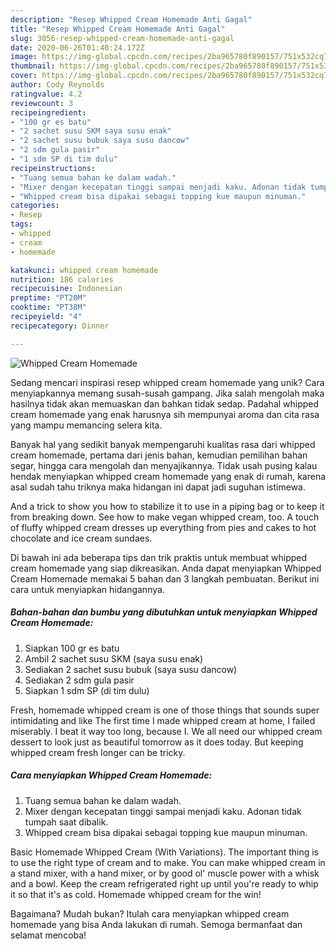 ```yaml
---
description: "Resep Whipped Cream Homemade Anti Gagal"
title: "Resep Whipped Cream Homemade Anti Gagal"
slug: 3056-resep-whipped-cream-homemade-anti-gagal
date: 2020-06-26T01:40:24.172Z
image: https://img-global.cpcdn.com/recipes/2ba965780f890157/751x532cq70/whipped-cream-homemade-foto-resep-utama.jpg
thumbnail: https://img-global.cpcdn.com/recipes/2ba965780f890157/751x532cq70/whipped-cream-homemade-foto-resep-utama.jpg
cover: https://img-global.cpcdn.com/recipes/2ba965780f890157/751x532cq70/whipped-cream-homemade-foto-resep-utama.jpg
author: Cody Reynolds
ratingvalue: 4.2
reviewcount: 3
recipeingredient:
- "100 gr es batu"
- "2 sachet susu SKM saya susu enak"
- "2 sachet susu bubuk saya susu dancow"
- "2 sdm gula pasir"
- "1 sdm SP di tim dulu"
recipeinstructions:
- "Tuang semua bahan ke dalam wadah."
- "Mixer dengan kecepatan tinggi sampai menjadi kaku. Adonan tidak tumpah saat dibalik."
- "Whipped cream bisa dipakai sebagai topping kue maupun minuman."
categories:
- Resep
tags:
- whipped
- cream
- homemade

katakunci: whipped cream homemade 
nutrition: 186 calories
recipecuisine: Indonesian
preptime: "PT20M"
cooktime: "PT38M"
recipeyield: "4"
recipecategory: Dinner

---
```



![Whipped Cream Homemade](https://img-global.cpcdn.com/recipes/2ba965780f890157/751x532cq70/whipped-cream-homemade-foto-resep-utama.jpg)

Sedang mencari inspirasi resep whipped cream homemade yang unik? Cara menyiapkannya memang susah-susah gampang. Jika salah mengolah maka hasilnya tidak akan memuaskan dan bahkan tidak sedap. Padahal whipped cream homemade yang enak harusnya sih mempunyai aroma dan cita rasa yang mampu memancing selera kita.

Banyak hal yang sedikit banyak mempengaruhi kualitas rasa dari whipped cream homemade, pertama dari jenis bahan, kemudian pemilihan bahan segar, hingga cara mengolah dan menyajikannya. Tidak usah pusing kalau hendak menyiapkan whipped cream homemade yang enak di rumah, karena asal sudah tahu triknya maka hidangan ini dapat jadi suguhan istimewa.

And a trick to show you how to stabilize it to use in a piping bag or to keep it from breaking down. See how to make vegan whipped cream, too. A touch of fluffy whipped cream dresses up everything from pies and cakes to hot chocolate and ice cream sundaes.


Di bawah ini ada beberapa tips dan trik praktis untuk membuat whipped cream homemade yang siap dikreasikan. Anda dapat menyiapkan Whipped Cream Homemade memakai 5 bahan dan 3 langkah pembuatan. Berikut ini cara untuk menyiapkan hidangannya.

<!--inarticleads1-->

##### Bahan-bahan dan bumbu yang dibutuhkan untuk menyiapkan Whipped Cream Homemade:

1. Siapkan 100 gr es batu
1. Ambil 2 sachet susu SKM (saya susu enak)
1. Sediakan 2 sachet susu bubuk (saya susu dancow)
1. Sediakan 2 sdm gula pasir
1. Siapkan 1 sdm SP (di tim dulu)


Fresh, homemade whipped cream is one of those things that sounds super intimidating and like The first time I made whipped cream at home, I failed miserably. I beat it way too long, because I. We all need our whipped cream dessert to look just as beautiful tomorrow as it does today. But keeping whipped cream fresh longer can be tricky. 

<!--inarticleads2-->

##### Cara menyiapkan Whipped Cream Homemade:

1. Tuang semua bahan ke dalam wadah.
1. Mixer dengan kecepatan tinggi sampai menjadi kaku. Adonan tidak tumpah saat dibalik.
1. Whipped cream bisa dipakai sebagai topping kue maupun minuman.


Basic Homemade Whipped Cream (With Variations). The important thing is to use the right type of cream and to make. You can make whipped cream in a stand mixer, with a hand mixer, or by good ol&#39; muscle power with a whisk and a bowl. Keep the cream refrigerated right up until you&#39;re ready to whip it so that it&#39;s as cold. Homemade whipped cream for the win! 

Bagaimana? Mudah bukan? Itulah cara menyiapkan whipped cream homemade yang bisa Anda lakukan di rumah. Semoga bermanfaat dan selamat mencoba!
